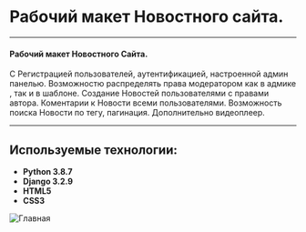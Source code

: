 # __Рабочий макет Новостного сайта.__
____

#### Рабочий макет Новостного Сайта.
С Регистрацией пользователей, аутентификацией, настроенной админ панелью. Возможностю распределять права модератором как в адмике , так и в шаблоне.
Создание Новостей пользователями с правами автора. Коментарии к Новости всеми пользователями.
Возможность поиска Новости по тегу, пагинация. Дополнительно видеоплеер.

____


## Используемые технологии:
+ __Python 3.8.7__
+ __Django 3.2.9__
+ __HTML5__
+ __CSS3__

![Главная](https://ibb.co/Nt1KyQD)
